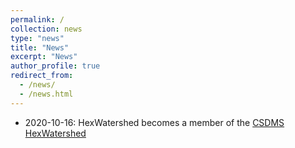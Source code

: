 ```yaml
---
permalink: /
collection: news
type: "news"
title: "News"
excerpt: "News"
author_profile: true
redirect_from: 
  - /news/
  - /news.html
---
```


* 2020-10-16: HexWatershed becomes a member of the
[CSDMS HexWatershed](https://csdms.colorado.edu/wiki/Model:HexWatershed)